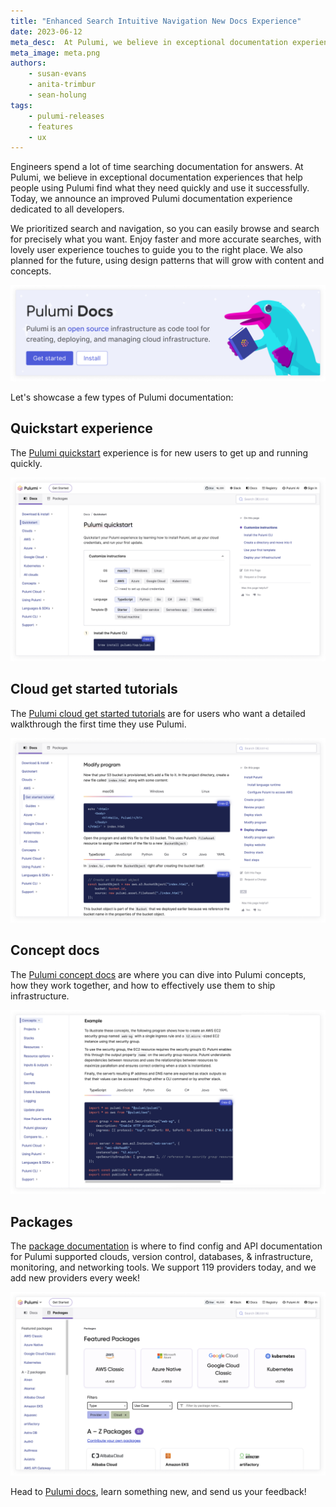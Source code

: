 ```yaml
---
title: "Enhanced Search Intuitive Navigation New Docs Experience"
date: 2023-06-12
meta_desc:  At Pulumi, we believe in exceptional documentation experiences that help people using Pulumi find what they need quickly and use it successfully.
meta_image: meta.png
authors:
    - susan-evans
    - anita-trimbur
    - sean-holung
tags:
    - pulumi-releases
    - features
    - ux
---
```


Engineers spend a lot of time searching documentation for answers. At Pulumi, we believe in exceptional documentation experiences that help people using Pulumi find what they need quickly and use it successfully. Today, we announce an improved Pulumi documentation experience dedicated to all developers.
<!--more-->

We prioritized search and navigation, so you can easily browse and search for precisely what you want. Enjoy faster and more accurate searches, with lovely user experience touches to guide you to the right place. We also planned for the future, using design patterns that will grow with content and concepts.

![Pulumi docs welcome banner](imgs/banner.png)

Let's showcase a few types of Pulumi documentation:

## Quickstart experience

The [Pulumi quickstart](/docs/quickstart/) experience  is for new users to get up and running quickly.

![Pulumi docs quickstart experience](imgs/quickstart.png)

## Cloud get started tutorials

The [Pulumi cloud get started tutorials](/docs/clouds/) are for users who want a detailed walkthrough the first time they use Pulumi.

![Pulumi cloud get started tutorials](imgs/get-started.png)

## Concept docs

The [Pulumi concept docs](/docs/concepts/) are where you can dive into Pulumi concepts, how they work together, and how to effectively use them to ship infrastructure.

![Pulumi concept docs](imgs/concepts.png)

## Packages

The [package documentation](/docs/registry/) is where to find config and API documentation for Pulumi supported clouds, version control, databases, & infrastructure, monitoring, and networking tools. We support 119 providers today, and we add new providers every week!

![Pulumi api packages](imgs/packages.png)

Head to [Pulumi docs](/docs/), learn something new, and send us your feedback!
